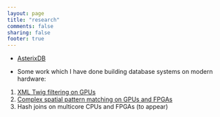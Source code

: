 ```yaml
---
layout: page
title: "research"
comments: false
sharing: false
footer: true
---
```


* [AsterixDB](http://asterix.ics.uci.edu/)

* Some work which I have done building database systems on modern hardware:

1. <a href="/publications/iabsalyamov_adms2013.pdf" onclick="var that=this;_gaq.push(['_trackEvent','Download','PDF',this.href]);setTimeout(function(){location.href=that.href;},200);return false;">XML Twig filtering on GPUs</a>
2. <a href="/publications/geoinformatica2014.pdf" onclick="var that=this;_gaq.push(['_trackEvent','Download','PDF',this.href]);setTimeout(function(){location.href=that.href;},200);return false;">Complex spatial pattern matching on GPUs and FPGAs</a>
3. Hash joins on multicore CPUs and FPGAs (to appear)